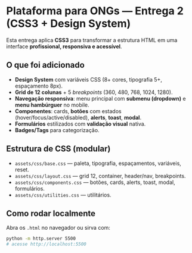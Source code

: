 
# Plataforma para ONGs — Entrega 2 (CSS3 + Design System)

Esta entrega aplica **CSS3** para transformar a estrutura HTML em uma interface **profissional, responsiva e acessível**.

## O que foi adicionado
- **Design System** com variáveis CSS (8+ cores, tipografia 5+, espaçamento 8px).
- **Grid de 12 colunas** + 5 *breakpoints* (360, 480, 768, 1024, 1280).
- **Navegação responsiva**: menu principal com **submenu (dropdown)** e **menu hambúrguer** no mobile.
- **Componentes**: cards, **botões** com estados (hover/focus/active/disabled), **alerts**, **toast**, **modal**.
- **Formulários** estilizados com **validação visual** nativa.
- **Badges/Tags** para categorização.

## Estrutura de CSS (modular)
- `assets/css/base.css` — paleta, tipografia, espaçamentos, variáveis, reset.
- `assets/css/layout.css` — grid 12, container, header/nav, breakpoints.
- `assets/css/components.css` — botões, cards, alerts, toast, modal, formulários.
- `assets/css/utilities.css` — utilitários.

## Como rodar localmente
Abra os `.html` no navegador ou sirva com:
```bash
python -m http.server 5500
# acesse http://localhost:5500
```
